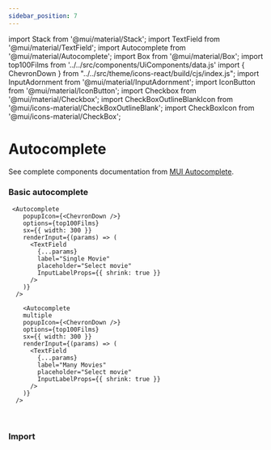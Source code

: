 ```yaml
---
sidebar_position: 7
---
```


import Stack from '@mui/material/Stack';
import TextField from '@mui/material/TextField';
import Autocomplete from '@mui/material/Autocomplete';
import Box from '@mui/material/Box';
import top100Films from '../../src/components/UiComponents/data.js' 
import { ChevronDown } from "../../src/theme/icons-react/build/cjs/index.js";
import InputAdornment from '@mui/material/InputAdornment';
import IconButton from '@mui/material/IconButton';
import Checkbox from '@mui/material/Checkbox';
import CheckBoxOutlineBlankIcon from '@mui/icons-material/CheckBoxOutlineBlank';
import CheckBoxIcon from '@mui/icons-material/CheckBox';


# Autocomplete

See complete components documentation from [MUI Autocomplete](https://mui.com/material-ui/react-autocomplete/).


### Basic autocomplete 

<Stack direction="row" justifyContent="center" alignItems="flex-start" spacing={4}>
  
     <Autocomplete
        popupIcon={<ChevronDown />}
        options={top100Films}
        sx={{ width: 300 }}
        renderInput={(params) => (
          <TextField
            {...params}
            label="Single Movie"
            placeholder="Select movie"
            InputLabelProps={{ shrink: true }}
          />
        )}
      />

        <Autocomplete
        multiple
        popupIcon={<ChevronDown />}
        options={top100Films}
        sx={{ width: 300 }}
        renderInput={(params) => (
          <TextField
            {...params}
            label="Many Movies"
            placeholder="Select movie"
            InputLabelProps={{ shrink: true }}
          />
        )}
      />

</Stack>


<br/>

### Import

```jsx

